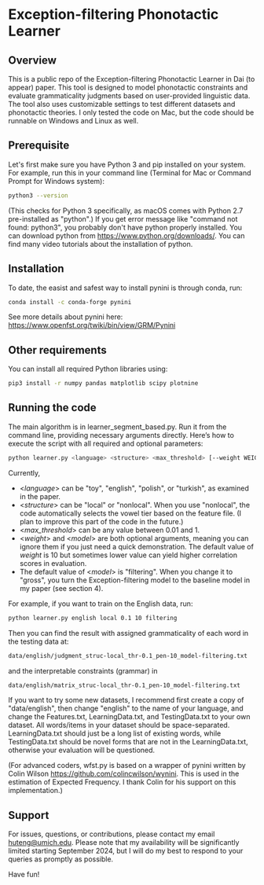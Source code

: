 # Exception-filtering Phonotactic Learner

## Overview
This is a public repo of the Exception-filtering Phonotactic Learner in Dai (to appear) paper. This tool is designed to model phonotactic constraints and evaluate grammaticality judgments based on user-provided linguistic data. The tool also uses customizable settings to test different datasets and phonotactic theories. I only tested the code on Mac, but the code should be runnable on Windows and Linux as well.

## Prerequisite
Let's first make sure you have Python 3 and pip installed on your system. For example, run this in your command line (Terminal for Mac or Command Prompt for Windows system):
```bash
python3 --version
```
(This checks for Python 3 specifically, as macOS comes with Python 2.7 pre-installed as "python".) If you get error message like "command not found: python3", you probably don't have python properly installed. You can download python from https://www.python.org/downloads/. You can find many video tutorials about the installation of python.


## Installation
To date, the easist and safest way to install pynini is through conda, run:
```bash
conda install -c conda-forge pynini
```
See more details about pynini here: https://www.openfst.org/twiki/bin/view/GRM/Pynini


## Other requirements
You can install all required Python libraries using:
```bash
pip3 install -r numpy pandas matplotlib scipy plotnine
```


## Running the code
The main algorithm is in learner_segment_based.py. Run it from the command line, providing necessary arguments directly. Here’s how to execute the script with all required and optional parameters:
```bash
python learner.py <language> <structure> <max_threshold> [--weight WEIGHT] [--model MODEL]
```

Currently,
- <*language*> can be "toy", "english", "polish", or "turkish", as examined in the paper.
- <*structure*> can be "local" or "nonlocal". When you use "nonlocal", the code automatically selects the vowel tier based on the feature file. (I plan to improve this part of the code in the future.)
- <*max_threshold*> can be any value between 0.01 and 1.
- <*weight*> and <*model*> are both optional arguments, meaning you can ignore them if you just need a quick demonstration. The default value of *weight* is 10 but sometimes lower value can yield higher correlation scores in evaluation.
- The default value of <*model*> is "filtering". When you change it to "gross", you turn the Exception-filtering model to the baseline model in my paper (see section 4).

For example, if you want to train on the English data, run:
```bash
python learner.py english local 0.1 10 filtering
```
Then you can find the result with assigned grammaticality of each word in the testing data at:
```bash
data/english/judgment_struc-local_thr-0.1_pen-10_model-filtering.txt
```
and the interpretable constraints (grammar) in
```bash
data/english/matrix_struc-local_thr-0.1_pen-10_model-filtering.txt
```

If you want to try some new datasets, I recommend first create a copy of "data/english", then change "english" to the name of your language, and change the Features.txt, LearningData.txt, and TestingData.txt to your own dataset. All words/items in your dataset should be space-separated. LearningData.txt should just be a long list of existing words, while TestingData.txt should be novel forms that are not in the LearningData.txt, otherwise your evaluation will be questioned.


(For advanced coders, wfst.py is based on a wrapper of pynini written by Colin Wilson https://github.com/colincwilson/wynini. This is used in the estimation of Expected Frequency. I thank Colin for his support on this implementation.) 

## Support
For issues, questions, or contributions, please contact my email huteng@umich.edu. Please note that my availability will be significantly limited starting September 2024, but I will do my best to respond to your queries as promptly as possible.

Have fun!


